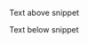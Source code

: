 Text above snippet

<!--SNIPSTART typescript-hello-workflow {"startPattern" : "const \\{ greet", "endPattern": "\\}\\)"} -->
<!--SNIPEND-->

<!--SNIPSTART money-transfer-project-template-go-workflow {"startPattern": "retrypolicy :=", "endPattern": "?}"} -->
<!--SNIPEND-->

Text below snippet
